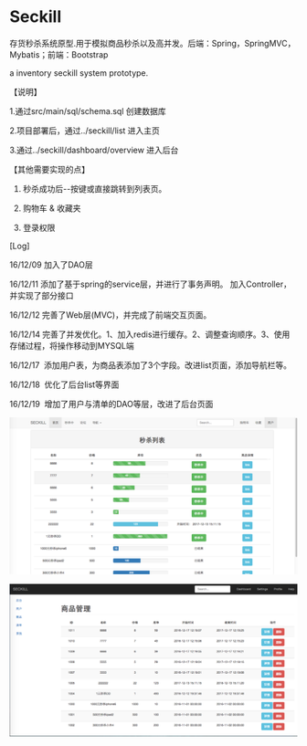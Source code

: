# Seckill
存货秒杀系统原型.用于模拟商品秒杀以及高并发。后端：Spring，SpringMVC，Mybatis；前端：Bootstrap

a inventory seckill system prototype.

【说明】

1.通过src/main/sql/schema.sql 创建数据库

2.项目部署后，通过../seckill/list 进入主页

3.通过../seckill/dashboard/overview 进入后台

【其他需要实现的点】

1. 秒杀成功后--按键或直接跳转到列表页。

2. 购物车 & 收藏夹

3. 登录权限


[Log]

16/12/09   加入了DAO层

16/12/11   添加了基于spring的service层，并进行了事务声明。
           加入Controller，并实现了部分接口

16/12/12   完善了Web层(MVC)，并完成了前端交互页面。

16/12/14  完善了并发优化。1、加入redis进行缓存。2、调整查询顺序。3、使用存储过程，将操作移动到MYSQL端

16/12/17  添加用户表，为商品表添加了3个字段。改进list页面，添加导航栏等。

16/12/18  优化了后台list等界面

16/12/19  增加了用户与清单的DAO等层，改进了后台页面

![image](https://github.com/hyqggl/seckill/raw/master/demo/1.png)

![image](https://github.com/hyqggl/seckill/raw/master/demo/back.png)
